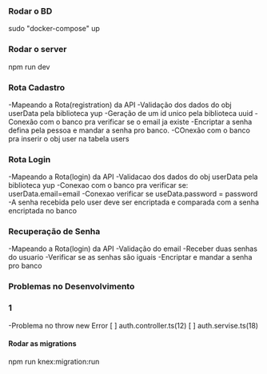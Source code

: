 ### Rodar o BD

sudo "docker-compose" up

### Rodar o server

npm run dev

### Rota Cadastro

-Mapeando a Rota(registration) da API
-Validação dos dados do obj userData pela biblioteca yup
-Geração de um id unico pela biblioteca uuid
-Conexão com o banco pra verificar se o email ja existe
-Encriptar a senha defina pela pessoa e mandar a senha pro banco.
-COnexão com o banco pra inserir o obj user na tabela users

### Rota Login

-Mapeando a Rota(login) da API
-Validacao dos dados do obj userData pela biblioteca yup
-Conexao com o banco pra verificar se: userData.email=email
-Conexao verificar se useData.password = password
-A senha recebida pelo user deve ser encriptada e comparada com a senha encriptada no banco

### Recuperação de Senha

-Mapeando a Rota(login) da API
-Validação do email
-Receber duas senhas do usuario
-Verificar se as senhas são iguais
-Encriptar e mandar a senha pro banco

### Problemas no Desenvolvimento

### 1

-Problema no throw new Error
[ ] auth.controller.ts(12)
[ ] auth.servise.ts(18)

#### Rodar as migrations

npm run knex:migration:run
